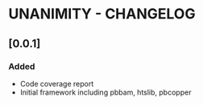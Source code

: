 # UNANIMITY - CHANGELOG

## [0.0.1]

### Added
 - Code coverage report
 - Initial framework including pbbam, htslib, pbcopper